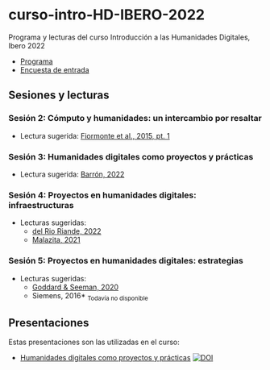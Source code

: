 # curso-intro-HD-IBERO-2022

Programa y lecturas del curso Introducción a las Humanidades Digitales, Ibero 2022

- [Programa](https://github.com/Taller-Abierto-de-Humanidades-Digitales/curso-intro-HD-IBERO-2022/raw/main/programa%20Introducci%C3%B3n%20a%20las%20HD%20-%202022.pdf)
- [Encuesta de entrada](https://forms.gle/3PBnsRbBAH7uTTxq7)

## Sesiones y lecturas

### Sesión 2: Cómputo y humanidades: un intercambio por resaltar

- Lectura sugerida: [Fiormonte et al., 2015, pt. 1](lecturas/Fiormonte,%20Numerico,%20y%20Tomasi%202015,%20pt.%201.pdf)

### Sesión 3: Humanidades digitales como proyectos y prácticas

- Lectura sugerida: [Barrón, 2022](https://philpapers.org/archive/BARCRU-2.pdf)

### Sesión 4: Proyectos en humanidades digitales: infraestructuras

- Lecturas sugeridas:
  - [del Rio Riande, 2022](https://github.com/Taller-Abierto-de-Humanidades-Digitales/recursos/blob/main/PDF/delRio2022.pdf)
  - [Malazita, 2021](https://github.com/Taller-Abierto-de-Humanidades-Digitales/recursos/blob/main/PDF/Malazita%2C2021.pdf)

### Sesión 5: Proyectos en humanidades digitales: estrategias

- Lecturas sugeridas:
  - [Goddard & Seeman, 2020](https://github.com/Taller-Abierto-de-Humanidades-Digitales/recursos/blob/main/PDF/Goddard%26Seeman%2C2020.pdf)
  - Siemens, 2016* <sub>Todavía no disponible</sub>


## Presentaciones

Estas presentaciones son las utilizadas en el curso:

- [Humanidades digitales como proyectos y prácticas](https://docs.google.com/presentation/d/1fZbzuRLib1Rvfz0q-TCHkw4a6k5Q6RGZxwSu7v6mHHU/edit?usp=sharing) [![DOI](https://zenodo.org/badge/DOI/10.5281/zenodo.7331111.svg)](https://doi.org/10.5281/zenodo.7331111)
